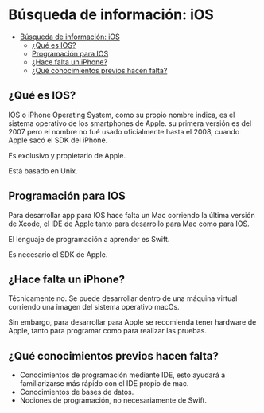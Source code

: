 # Búsqueda de información: iOS

- [Búsqueda de información: iOS](#búsqueda-de-información-ios)
  - [¿Qué es IOS?](#qué-es-ios)
  - [Programación para IOS](#programación-para-ios)
  - [¿Hace falta un iPhone?](#hace-falta-un-iphone)
  - [¿Qué conocimientos previos hacen falta?](#qué-conocimientos-previos-hacen-falta)

## ¿Qué es IOS?

IOS o iPhone Operating System, como su propio nombre indica, es el sistema operativo de los smartphones de Apple. su primera versión es del 2007 pero el nombre no fué usado oficialmente hasta el 2008, cuando Apple sacó el SDK del iPhone.

Es exclusivo y propietario de Apple.

Está basado en Unix.

## Programación para IOS

Para desarrollar app para IOS hace falta un Mac corriendo la última versión de Xcode, el IDE de Apple tanto para desarrollo para Mac como para IOS.

El lenguaje de programación a aprender es Swift.

Es necesario el SDK de Apple.

## ¿Hace falta un iPhone?

Técnicamente no. Se puede desarrollar dentro de una máquina virtual corriendo una imagen del sistema operativo macOs.

Sin embargo, para desarrollar para Apple se recomienda tener hardware de Apple, tanto para programar como para realizar las pruebas.

## ¿Qué conocimientos previos hacen falta?

- Conocimientos de programación mediante IDE, esto ayudará a familiarizarse más rápido con el IDE propio de mac.
- Conocimientos de bases de datos.
- Nociones de programación, no necesariamente de Swift.
